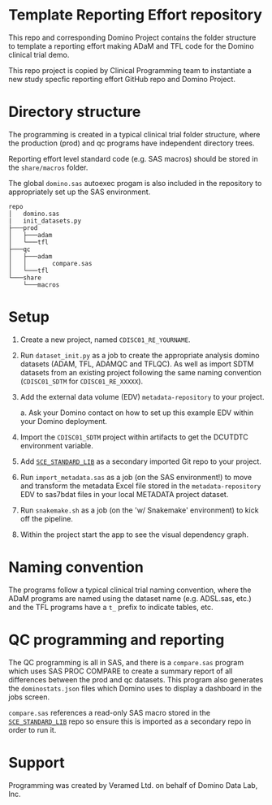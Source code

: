 # Template Reporting Effort repository

This repo and corresponding Domino Project contains the folder structure to template a reporting effort making ADaM and TFL code for the Domino clinical trial demo.

This repo project is copied by Clinical Programming team to instantiate a new study specfic reporting effort GitHub repo and Domino Project.


# Directory structure

The programming is created in a typical clinical trial folder structure, where the production (prod) and qc programs have independent directory trees.

Reporting effort level standard code (e.g. SAS macros) should be stored in the `share/macros` folder.

The global `domino.sas` autoexec progam is also included in the repository to appropriately set up the SAS environment. 

```
repo
│   domino.sas
|   init_datasets.py
├───prod
│   ├───adam
│   └───tfl
├───qc
│   ├───adam
│   │       compare.sas
│   └───tfl
└───share
    └───macros
```

# Setup

1. Create a new project, named `CDISC01_RE_YOURNAME`.
1. Run `dataset_init.py` as a job to create the appropriate analysis domino datasets (ADAM, TFL, ADAMQC and TFLQC). As well as import SDTM datasets from an existing project following the same naming convention (`CDISC01_SDTM` for `CDISC01_RE_XXXXX`).
1. Add the external data volume (EDV) `metadata-repository` to your project.

     a. Ask your Domino contact on how to set up this example EDV within your Domino deployment. 
1. Import the `CDISC01_SDTM` project within artifacts to get the DCUTDTC environment variable.
2. Add [`SCE_STANDARD_LIB`](https://github.com/dominodatalab/SCE_STANDARD_LIB) as a secondary imported Git repo to your project.
1. Run `import_metadata.sas` as a job (on the SAS environment!) to move and transform the metadata Excel file stored in the `metadata-repository` EDV to sas7bdat files in your local METADATA project dataset.
1. Run `snakemake.sh` as a job (on the 'w/ Snakemake' environment) to kick off the pipeline. 
1. Within the project start the app to see the visual dependency graph.

# Naming convention

The programs follow a typical clinical trial naming convention, where the ADaM programs are named using the dataset name (e.g. ADSL.sas, etc.) and the TFL programs have a `t_` prefix to indicate tables, etc.

# QC programming and reporting

The QC programming is all in SAS, and there is a `compare.sas` program which uses SAS PROC COMPARE to create a summary report of all differences between the prod and qc datasets. This program also generates the `dominostats.json` files which Domino uses to display a dashboard in the jobs screen.

`compare.sas` references a read-only SAS macro stored in the [`SCE_STANDARD_LIB`](https://github.com/dominodatalab/SCE_STANDARD_LIB) repo so ensure this is imported as a secondary repo in order to run it.

# Support

Programming was created by Veramed Ltd. on behalf of Domino Data Lab, Inc.
